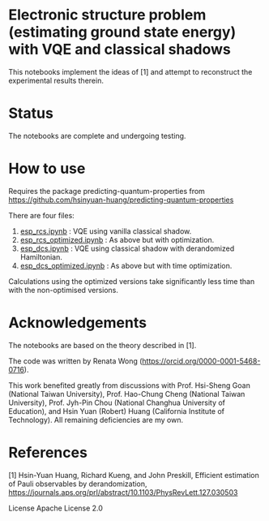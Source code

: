 # Electronic structure problem (estimating ground state energy) with VQE and classical shadows
This notebooks implement the ideas of [1] and attempt to reconstruct the experimental results therein.

# Status
The notebooks are complete and undergoing testing. 

# How to use
Requires the package predicting-quantum-properties from https://github.com/hsinyuan-huang/predicting-quantum-properties

There are four files:
1. [esp_rcs.ipynb](https://github.com/renatawong/classical-shadow-vqe/blob/0c931801968c97d76ba769f921bdd6f396697823/esp_rcs.ipynb) : VQE using vanilla classical shadow.
2. [esp_rcs_optimized.ipynb](https://github.com/renatawong/classical-shadow-vqe/blob/f2902e2bb24a0c20e1144054e5a04d211a881613/esp_rcs_optimized.ipynb) : As above but with optimization. 
3. [esp_dcs.ipynb](https://github.com/renatawong/classical-shadow-vqe/blob/0c931801968c97d76ba769f921bdd6f396697823/esp_dcs.ipynb) : VQE using classical shadow with derandomized Hamiltonian.
4. [esp_dcs_optimized.ipynb](https://github.com/renatawong/classical-shadow-vqe/blob/e1fe074caf84d559fa279fb909f3c070ca9fe1be/esp_dcs_optimized.ipynb) : As above but with time optimization. 

Calculations using the optimized versions take significantly less time than with the non-optimised versions.

# Acknowledgements
The notebooks are based on the theory described in [1].

The code was written by Renata Wong (https://orcid.org/0000-0001-5468-0716).

This work benefited greatly from discussions with Prof. Hsi-Sheng Goan (National Taiwan University), Prof. Hao-Chung Cheng (National Taiwan University), Prof. Jyh-Pin Chou (National Changhua University of Education), and Hsin Yuan (Robert) Huang (California Institute of Technology). All remaining deficiencies are my own.

# References
[1] Hsin-Yuan Huang, Richard Kueng, and John Preskill, Efficient estimation of Pauli observables by derandomization, https://journals.aps.org/prl/abstract/10.1103/PhysRevLett.127.030503

License
Apache License 2.0
